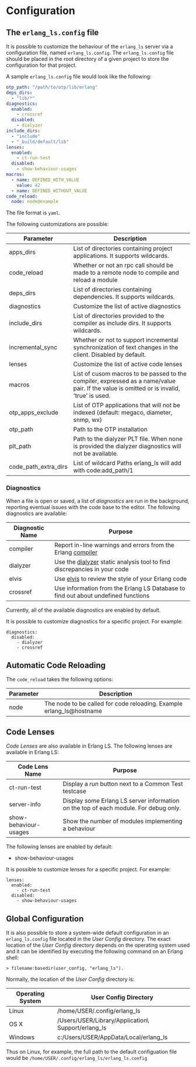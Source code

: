 # Configuration

## The `erlang_ls.config` file

It is possible to customize the behaviour of the `erlang_ls` server
via a configuration file, named `erlang_ls.config`. The
`erlang_ls.config` file should be placed in the root directory of a
given project to store the configuration for that project.

A sample `erlang_ls.config` file would look like the following:

```yaml
otp_path: "/path/to/otp/lib/erlang"
deps_dirs:
  - "lib/*"
diagnostics:
  enabled:
    - crossref
  disabled:
    - dialyzer
include_dirs:
  - "include"
  - "_build/default/lib"
lenses:
  enabled:
    - ct-run-test
  disabled:
    - show-behaviour-usages
macros:
  - name: DEFINED_WITH_VALUE
    value: 42
  - name: DEFINED_WITHOUT_VALUE
code_reload:
  node: node@example
```

The file format is `yaml`.

The following customizations are possible:

| Parameter          | Description                                                                                                                               |
|--------------------|-------------------------------------------------------------------------------------------------------------------------------------------|
| apps\_dirs         | List of directories containing project applications. It supports wildcards.                                                               |
| code\_reload       | Whether or not an rpc call should be made to a remote node to compile and reload a module                                                 |
| deps\_dirs         | List of directories containing dependencies. It supports wildcards.                                                                       |
| diagnostics        | Customize the list of active diagnostics                                                                                                  |
| include\_dirs      | List of directories provided to the compiler as include dirs. It supports wildcards.                                                      |
| incremental_sync   | Whether or not to support incremental synchronization of text changes in the client. Disabled by default.                                 |
| lenses             | Customize the list of active code lenses                                                                                                  |
| macros             | List of cusom macros to be passed to the compiler, expressed as a name/value pair. If the value is omitted or is invalid, 'true' is used. |
| otp\_apps\_exclude | List of OTP applications that will not be indexed (default: megaco, diameter, snmp, wx)                                                   |
| otp\_path          | Path to the OTP installation                                                                                                              |
| plt\_path          | Path to the dialyzer PLT file. When none is provided the dialyzer diagnostics will not be available.                                      |
| code\_path\_extra\_dirs| List of wildcard Paths erlang\_ls will add with code:add\_path/1                                                                           |

### Diagnostics

When a file is open or saved, a list of _diagnostics_ are run in the
background, reporting eventual issues with the code base to the
editor. The following diagnostics are available:

| Diagnostic Name | Purpose                                                                              |
|-----------------|--------------------------------------------------------------------------------------|
| compiler        | Report in-line warnings and errors from the Erlang [compiler][compiler]              |
| dialyzer        | Use the [dialyzer][dialyzer] static analysis tool to find discrepancies in your code |
| elvis           | Use [elvis][elvis] to review the style of your Erlang code                           |
| crossref        | Use information from the Erlang LS Database to find out about undefined functions    |

Currently, all of the available diagnostics are enabled by default.

It is possible to customize diagnostics for a specific project. For example:

```
diagnostics:
  disabled:
    - dialyzer
    - crossref
```

## Automatic Code Reloading

The `code_reload` takes the following options:

| Parameter | Description                                                          |
|-----------|----------------------------------------------------------------------|
| node      | The node to be called for code reloading. Example erlang_ls@hostname |

## Code Lenses

_Code Lenses_ are also available in Erlang LS. The following lenses
are available in Erlang LS:

| Code Lens Name        | Purpose                                                                              |
|-----------------------|--------------------------------------------------------------------------------------|
| ct-run-test           | Display a _run_ button next to a Common Test testcase                                |
| server-info           | Display some Erlang LS server information on the top of each module. For debug only. |
| show-behaviour-usages | Show the number of modules implementing a behaviour                                  |

The following lenses are enabled by default:

* show-behaviour-usages

It is possible to customize lenses for a specific project. For example:

```
lenses:
  enabled:
    - ct-run-test
  disabled:
    - show-behaviour-usages
```

## Global Configuration

It is also possible to store a system-wide default configuration in an
`erlang_ls.config` file located in the _User Config_ directory. The
exact location of the _User Config_ directory depends on the operating
system used and it can be identified by executing the following
command on an Erlang shell:

    > filename:basedir(user_config, "erlang_ls").

Normally, the location of the _User Config_ directory is:

| Operating System | User Config Directory                               |
|------------------|-----------------------------------------------------|
| Linux            | /home/USER/.config/erlang\_ls                       |
| OS X             | /Users/USER/Library/Application\ Support/erlang\_ls |
| Windows          | c:/Users/USER/AppData/Local/erlang\_ls              |

Thus on Linux, for example, the full path to the default configuation file
would be `/home/USER/.config/erlang_ls/erlang_ls.config`

[compiler]:https://erlang.org/doc/man/compile.html
[dialyzer]:http://erlang.org/doc/apps/dialyzer/dialyzer_chapter.html
[elvis]:https://github.com/inaka/elvis
